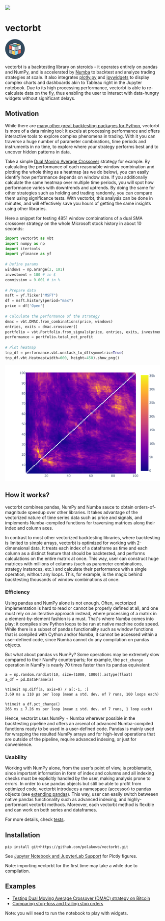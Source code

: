 ![](https://img.shields.io/badge/version-0.5-blue)

# vectorbt

![Made by Vectors Market](logo.png)

vectorbt is a backtesting library on steroids - it operates entirely on pandas and NumPy, and is accelerated by [Numba](https://github.com/numba/numba) to backtest and analyze trading strategies at scale. It also integrates [plotly.py](https://github.com/plotly/plotly.py) and [ipywidgets](https://github.com/jupyter-widgets/ipywidgets) to display complex charts and dashboards akin to Tableau right in the Jupyter notebook. Due to its high processing performance, vectorbt is able to re-calculate data on the fly, thus enabling the user to interact with data-hungry widgets without significant delays.

## Motivation

While there are [many other great backtesting packages for Python](https://github.com/mementum/backtrader#alternatives), vectorbt is more of a data mining tool: it excels at processing performance and offers interactive tools to explore complex phenomena in trading. With it you can traverse a huge number of parameter combinations, time periods and instruments in no time, to explore where your strategy performs best and to uncover hidden patterns in data.

Take a simple [Dual Moving Average Crossover](https://en.wikipedia.org/wiki/Moving_average_crossover) strategy for example. By calculating the performance of each reasonable window combination and plotting the whole thing as a heatmap (as we do below), you can easily identify how performance depends on window size. If you additionally calculate the same heatmap over multiple time periods, you will spot how performance varies with downtrends and uptrends. By doing the same for other strategies such as holding and trading randomly, you can compare them using significance tests. With vectorbt, this analysis can be done in minutes, and will effectively save you hours of getting the same insights using other libraries.

Here a snippet for testing 4851 window combinations of a dual SMA crossover strategy on the whole Microsoft stock history in about 10 seconds:

```python
import vectorbt as vbt
import numpy as np
import itertools
import yfinance as yf

# Define params
windows = np.arange(2, 101)
investment = 100 # in $
commission = 0.001 # in %

# Prepare data
msft = yf.Ticker("MSFT")
df = msft.history(period="max")
price = df['Open']

# Calculate the performance of the strategy
dmac = vbt.DMAC.from_combinations(price, windows)
entries, exits = dmac.crossover()
portfolio = vbt.Portfolio.from_signals(price, entries, exits, investment=investment, commission=commission)
performance = portfolio.total_net_profit

# Plot heatmap
tnp_df = performance.vbt.unstack_to_df(symmetric=True)
tnp_df.vbt.Heatmap(width=600, height=450).show_png()
```

![msft_heatmap.png](msft_heatmap.png)

## How it works?

vectorbt combines pandas, NumPy and Numba sauce to obtain orders-of-magnitude speedup over other libraries. It takes advantage of the vectorized nature of time series data such as price and signals, and implements Numba-compiled functions for traversing matrices along their index and column axes. 

In contrast to most other vectorized backtesting libraries, where backtesting is limited to simple arrays, vectorbt is optimized for working with 2-dimensional data. It treats each index of a dataframe as time and each column as a distinct feature that should be backtested, and performs calculations on the entire matrix at once. This way, user can construct huge matrices with millions of columns (such as parameter combinations, strategy instances, etc.) and calculate their performance with a single operation, without any loops. This, for example, is the magic behind backtesting thousands of window combinations at once.

### Efficiency

Using pandas and NumPy alone is not enough. Often, vectorized implementation is hard to read or cannot be properly defined at all, and one must rely on an iterative approach instead, where processing of a matrix in a element-by-element fashion is a must. That's where Numba comes into play: it compiles slow Python loops to be run at native machine code speed. While there is a subset of pandas functionality such as window functions that is compiled with Cython and/or Numba, it cannot be accessed within a user-defined code, since Numba cannot do any compilation on pandas objects.

But what about pandas vs NumPy? Some operations may be extremely slow compared to their NumPy counterparts; for example, the `pct_change` operation in NumPy is nearly 70 times faster than its pandas equivalent:

```
a = np.random.randint(10, size=(1000, 1000)).astype(float)
a_df = pd.DataFrame(a)

%timeit np.diff(a, axis=0) / a[:-1, :]
3.69 ms ± 110 µs per loop (mean ± std. dev. of 7 runs, 100 loops each)

%timeit a_df.pct_change()
266 ms ± 7.26 ms per loop (mean ± std. dev. of 7 runs, 1 loop each)
```

Hence, vectorbt uses NumPy + Numba wherever possible in the backtesting pipeline and offers an arsenal of advanced Numba-compiled functions ready to be used in a user-defined code. Pandas is mainly used for wrapping the resulted NumPy arrays and for high-level operations that are outside of the pipeline, require advanced indexing, or just for convenience.

### Usability

Working with NumPy alone, from the user's point of view, is problematic, since important information in form of index and columns and all indexing checks must be explicitly handled by the user, making analysis prone to errors. In order to use pandas objects but still be able to profit from optimized code, vectorbt introduces a namespace (accessor) to pandas objects (see [extending pandas](https://pandas.pydata.org/pandas-docs/stable/development/extending.html)). This way, user can easily switch betweeen native pandas functionality such as advanced indexing, and highly-performant vectorbt methods. Moreover, each vectorbt method is flexible and can work on both series and dataframes.

For more details, check [tests](tests/Modules.ipynb).

## Installation

```
pip install git+https://github.com/polakowo/vectorbt.git
```

See [Jupyter Notebook and JupyterLab Support](https://plotly.com/python/getting-started/#jupyter-notebook-support) for Plotly figures.

Note: importing vectorbt for the first time may take a while due to compilation.

## Examples

- [Testing Dual Moving Average Crossover (DMAC) strategy on Bitcoin](examples/Bitcoin-DMAC.ipynb)
- [Comparing stop-loss and trailing stop orders](examples/StopLoss-vs-TrailingStop.ipynb)

Note: you will need to run the notebook to play with widgets.
